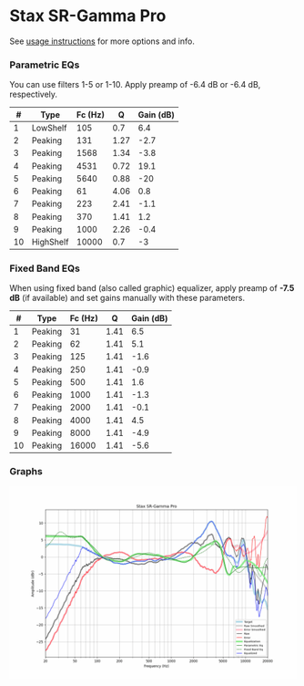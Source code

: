 # Stax SR-Gamma Pro
See [usage instructions](https://github.com/jaakkopasanen/AutoEq#usage) for more options and info.

### Parametric EQs
You can use filters 1-5 or 1-10. Apply preamp of -6.4 dB or -6.4 dB, respectively.

|   # | Type      |   Fc (Hz) |    Q |   Gain (dB) |
|-----|-----------|-----------|------|-------------|
|   1 | LowShelf  |       105 | 0.7  |         6.4 |
|   2 | Peaking   |       131 | 1.27 |        -2.7 |
|   3 | Peaking   |      1568 | 1.34 |        -3.8 |
|   4 | Peaking   |      4531 | 0.72 |        19.1 |
|   5 | Peaking   |      5640 | 0.88 |       -20   |
|   6 | Peaking   |        61 | 4.06 |         0.8 |
|   7 | Peaking   |       223 | 2.41 |        -1.1 |
|   8 | Peaking   |       370 | 1.41 |         1.2 |
|   9 | Peaking   |      1000 | 2.26 |        -0.4 |
|  10 | HighShelf |     10000 | 0.7  |        -3   |

### Fixed Band EQs
When using fixed band (also called graphic) equalizer, apply preamp of **-7.5 dB** (if available) and set gains manually with these parameters.

|   # | Type    |   Fc (Hz) |    Q |   Gain (dB) |
|-----|---------|-----------|------|-------------|
|   1 | Peaking |        31 | 1.41 |         6.5 |
|   2 | Peaking |        62 | 1.41 |         5.1 |
|   3 | Peaking |       125 | 1.41 |        -1.6 |
|   4 | Peaking |       250 | 1.41 |        -0.9 |
|   5 | Peaking |       500 | 1.41 |         1.6 |
|   6 | Peaking |      1000 | 1.41 |        -1.3 |
|   7 | Peaking |      2000 | 1.41 |        -0.1 |
|   8 | Peaking |      4000 | 1.41 |         4.5 |
|   9 | Peaking |      8000 | 1.41 |        -4.9 |
|  10 | Peaking |     16000 | 1.41 |        -5.6 |

### Graphs
![](./Stax%20SR-Gamma%20Pro.png)
